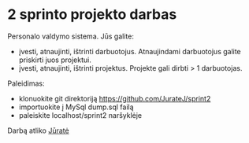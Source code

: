 # 2 sprinto projekto darbas

Personalo valdymo sistema. 
Jūs galite:
  * įvesti, atnaujinti, ištrinti darbuotojus. Atnaujindami darbuotojus galite priskirti juos projektui.
  * įvesti, atnaujinti, ištrinti projektus. Projekte gali dirbti > 1 darbuotojas.

Paleidimas:
  * klonuokite git direktoriją https://github.com/JurateJ/sprint2
  * importuokite į MySql dump.sql failą
  * paleiskite localhost/sprint2 naršyklėje

Darbą atliko [Jūratė](https://github.com/JurateJ/sprint2)




